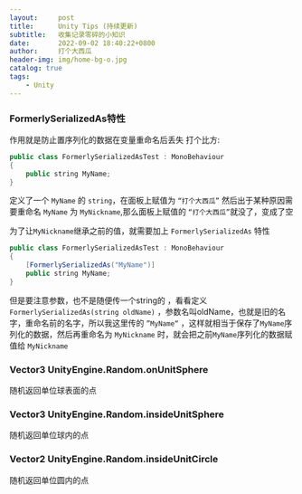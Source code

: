 ```yaml
---
layout:     post
title:      Unity Tips (持续更新)
subtitle:   收集记录零碎的小知识
date:       2022-09-02 18:40:22+0800
author:     打个大西瓜
header-img: img/home-bg-o.jpg
catalog: true
tags:
    - Unity
---
```


### FormerlySerializedAs特性

作用就是防止置序列化的数据在变量重命名后丢失
打个比方:
```java
public class FormerlySerializedAsTest : MonoBehaviour
{
    public string MyName;
}
```

定义了一个 ```MyName``` 的 ```string```，在面板上赋值为 ```“打个大西瓜”```
然后出于某种原因需要重命名 ```MyName``` 为 ```MyNickname```,那么面板上赋值的 ```“打个大西瓜”```就没了，变成了空

为了让```MyNickname```继承之前的值，就需要加上 ```FormerlySerializedAs``` 特性

```java
public class FormerlySerializedAsTest : MonoBehaviour
{
    [FormerlySerializedAs("MyName")]
    public string MyName;
}
```
但是要注意参数，也不是随便传一个string的 ，看看定义 ```FormerlySerializedAs(string oldName)``` ，参数名叫oldName，也就是旧的名字，重命名前的名字，所以我这里传的 ```”MyName“``` ，这样就相当于保存了```MyName```序列化的数据，然后再重命名为 ```MyNickname``` 时，就会把之前```MyName```序列化的数据赋值给 ```MyNickname```

### Vector3 UnityEngine.Random.onUnitSphere
随机返回单位球表面的点

### Vector3 UnityEngine.Random.insideUnitSphere
随机返回单位球内的点

### Vector2 UnityEngine.Random.insideUnitCircle
随机返回单位圆内的点